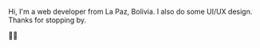Hi, I'm a web developer from La Paz, Bolivia. I also do some UI/UX design. Thanks for stopping by.

✌🏽

<!---
andres-guzman/andres-guzman is a ✨ special ✨ repository because its `README.md` (this file) appears on your GitHub profile.
You can click the Preview link to take a look at your changes.
--->
